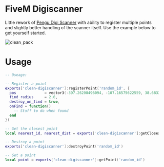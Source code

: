 # FiveM Digiscanner 
Little rework of [Pengu Digi Scanner](https://github.com/PenguScript/pengu_digiscanner) with ability to register multiple points and slightly better handling of the scanner itself. Use the example below to get yourself started. 

![clean_pack](https://camo.githubusercontent.com/dadccadb5c6b6afae3e66c7dd418197103fa086d63c9b4eff2f0e283995bc475/68747470733a2f2f692e696d6775722e636f6d2f41317568576a592e706e67)

# Usage

```lua
-- Useage: 

-- Register a point
exports['clean-digiscanner']:registerPoint('random_id', {
  pos             = vector3(-397.26208496094, -107.16575622559, 38.683372497559), 
  find_radius     = 2.0,
  destroy_on_find = true,
  onFind = function()
    -- Stuff to do when found 
  end
})

-- Get the closest point
local nearest_id, nearest_dist = exports['clean-digiscanner']:getClosestPoint(GetEntityCoords(PlayerPedId()))

-- Destroy a point
exports['clean-digiscanner']:destroyPoint('random_id')

-- Get a point
local point = exports['clean-digiscanner']:getPoint('random_id')
```

